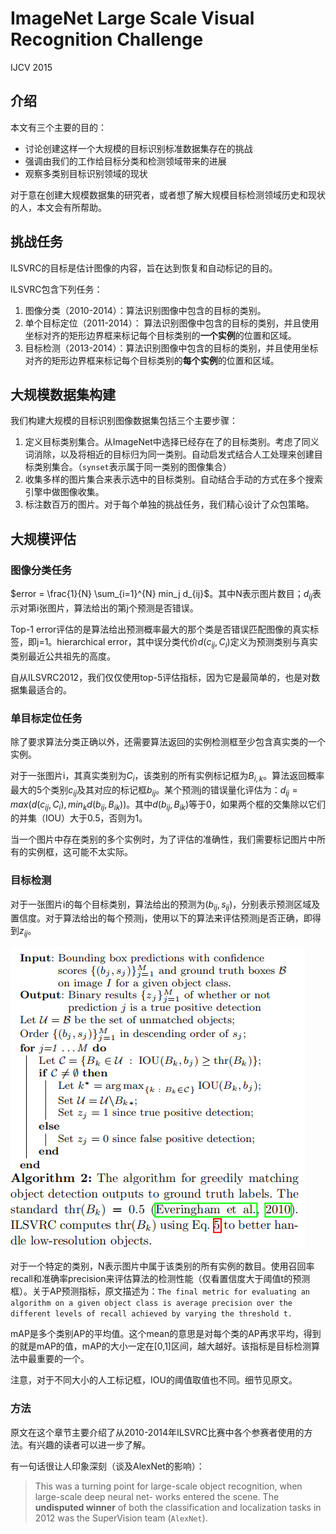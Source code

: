 # ImageNet Large Scale Visual Recognition Challenge

IJCV 2015

## 介绍

本文有三个主要的目的：
- 讨论创建这样一个大规模的目标识别标准数据集存在的挑战
- 强调由我们的工作给目标分类和检测领域带来的进展
- 观察多类别目标识别领域的现状

对于意在创建大规模数据集的研究者，或者想了解大规模目标检测领域历史和现状的人，本文会有所帮助。

## 挑战任务

ILSVRC的目标是估计图像的内容，旨在达到恢复和自动标记的目的。

ILSVRC包含下列任务：
1. 图像分类（2010-2014）：算法识别图像中包含的目标的类别。
2. 单个目标定位（2011-2014）： 算法识别图像中包含的目标的类别，并且使用坐标对齐的矩形边界框来标记每个目标类别的**一个实例**的位置和区域。
3. 目标检测（2013-2014）：算法识别图像中包含的目标的类别，并且使用坐标对齐的矩形边界框来标记每个目标类别的**每个实例**的位置和区域。

## 大规模数据集构建

我们构建大规模的目标识别图像数据集包括三个主要步骤：
1. 定义目标类别集合。从ImageNet中选择已经存在了的目标类别。考虑了同义词消除，以及将相近的目标归为同一类别。自动启发式结合人工处理来创建目标类别集合。（`synset`表示属于同一类别的图像集合）
2. 收集多样的图片集合来表示选中的目标类别。自动结合手动的方式在多个搜索引擎中做图像收集。
3. 标注数百万的图片。对于每个单独的挑战任务，我们精心设计了众包策略。

## 大规模评估

### 图像分类任务

$error = \frac{1}{N} \sum_{i=1}^{N} min_j d_{ij}$。其中N表示图片数目；$d_{ij}$表示对第i张图片，算法给出的第j个预测是否错误。

Top-1 error评估的是算法给出预测概率最大的那个类是否错误匹配图像的真实标签，即j=1。hierarchical error，其中误分类代价$d(c_{ij}, C_i)$定义为预测类别与真实类别最近公共祖先的高度。

自从ILSVRC2012，我们仅仅使用top-5评估指标，因为它是最简单的，也是对数据集最适合的。

### 单目标定位任务

除了要求算法分类正确以外，还需要算法返回的实例检测框至少包含真实类的一个实例。

对于一张图片i，其真实类别为$C_i$，该类别的所有实例标记框为$B_{i,k}$。算法返回概率最大的5个类别$c_{ij}$及其对应的标记框$b_{ij}$。某个预测j的错误量化评估为：$d_{ij}=max(d(c_{ij},C_i), min_k d(b_{ij},B_{ik}))$。其中$d(b_{ij},B_{ik})$等于0，如果两个框的交集除以它们的并集（IOU）大于0.5，否则为1。

当一个图片中存在类别的多个实例时，为了评估的准确性，我们需要标记图片中所有的实例框，这可能不太实际。

### 目标检测

对于一张图片i的每个目标类别，算法给出的预测为$(b_{ij}, s_{ij})$，分别表示预测区域及置信度。对于算法给出的每个预测j，使用以下的算法来评估预测j是否正确，即得到$z_{ij}$。

![目标检测评估算法](tools/ImageNet-1.png)

对于一个特定的类别，N表示图片中属于该类别的所有实例的数目。使用召回率recall和准确率precision来评估算法的检测性能（仅看置信度大于阈值t的预测框）。关于AP预测指标，原文描述为：`The final metric for evaluating an algorithm on a given object class is average precision over the different levels of recall achieved by varying the threshold t.`

mAP是多个类别AP的平均值。这个mean的意思是对每个类的AP再求平均，得到的就是mAP的值，mAP的大小一定在[0,1]区间，越大越好。该指标是目标检测算法中最重要的一个。

注意，对于不同大小的人工标记框，IOU的阈值取值也不同。细节见原文。

### 方法

原文在这个章节主要介绍了从2010-2014年ILSVRC比赛中各个参赛者使用的方法。有兴趣的读者可以进一步了解。

有一句话很让人印象深刻（谈及AlexNet的影响）：

> This was a turning point for large-scale object recognition, when large-scale deep neural net-
works entered the scene. The **undisputed winner** of both the classification and localization tasks in 2012 was the SuperVision team (`AlexNet`).
